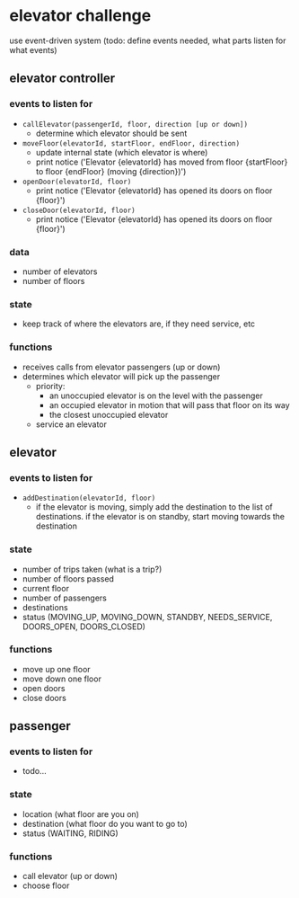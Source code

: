 # elevator challenge
use event-driven system (todo: define events needed, what parts listen for what events)

## elevator controller
### events to listen for
- `callElevator(passengerId, floor, direction [up or down])`
  - determine which elevator should be sent
- `moveFloor(elevatorId, startFloor, endFloor, direction)`
  - update internal state (which elevator is where)
  - print notice ('Elevator {elevatorId} has moved from floor {startFloor} to floor {endFloor} (moving {direction})')
- `openDoor(elevatorId, floor)`
  - print notice ('Elevator {elevatorId} has opened its doors on floor {floor}')
- `closeDoor(elevatorId, floor)`
  - print notice ('Elevator {elevatorId} has opened its doors on floor {floor}')
### data
- number of elevators
- number of floors
### state
- keep track of where the elevators are, if they need service, etc
### functions
- receives calls from elevator passengers (up or down)
- determines which elevator will pick up the passenger
  - priority:
      - an unoccupied elevator is on the level with the passenger
      - an occupied elevator in motion that will pass that floor on its way
      - the closest unoccupied elevator
  - service an elevator

## elevator
### events to listen for
- `addDestination(elevatorId, floor)`
  - if the elevator is moving, simply add the destination to the list of destinations. if the elevator is on standby, start moving towards the destination
### state
- number of trips taken (what is a trip?)
- number of floors passed
- current floor
- number of passengers
- destinations
- status (MOVING_UP, MOVING_DOWN, STANDBY, NEEDS_SERVICE, DOORS_OPEN, DOORS_CLOSED)
### functions
- move up one floor
- move down one floor
- open doors
- close doors

## passenger
### events to listen for
- todo...
### state
- location (what floor are you on)
- destination (what floor do you want to go to)
- status (WAITING, RIDING)
### functions
- call elevator (up or down)
- choose floor
